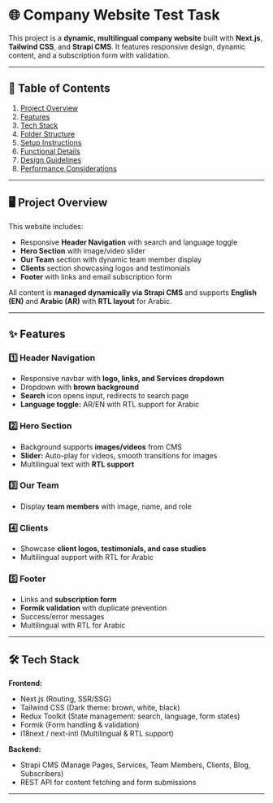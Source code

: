 # 🌐 Company Website Test Task

This project is a **dynamic, multilingual company website** built with **Next.js**, **Tailwind CSS**, and **Strapi CMS**. It features responsive design, dynamic content, and a subscription form with validation.

---

## 📌 Table of Contents
1. [Project Overview](#project-overview)  
2. [Features](#features)  
3. [Tech Stack](#tech-stack)  
4. [Folder Structure](#folder-structure)  
5. [Setup Instructions](#setup-instructions)  
6. [Functional Details](#functional-details)  
7. [Design Guidelines](#design-guidelines)  
8. [Performance Considerations](#performance-considerations)  

---

## 🖥 Project Overview

This website includes:  
- Responsive **Header Navigation** with search and language toggle  
- **Hero Section** with image/video slider  
- **Our Team** section with dynamic team member display  
- **Clients** section showcasing logos and testimonials  
- **Footer** with links and email subscription form  

All content is **managed dynamically via Strapi CMS** and supports **English (EN)** and **Arabic (AR)** with **RTL layout** for Arabic.

---

## ✨ Features

### 1️⃣ Header Navigation
- Responsive navbar with **logo, links, and Services dropdown**  
- Dropdown with **brown background**  
- **Search** icon opens input, redirects to search page  
- **Language toggle:** AR/EN with RTL support for Arabic  

### 2️⃣ Hero Section
- Background supports **images/videos** from CMS  
- **Slider:** Auto-play for videos, smooth transitions for images  
- Multilingual text with **RTL support**  

### 3️⃣ Our Team
- Display **team members** with image, name, and role  

### 4️⃣ Clients
- Showcase **client logos, testimonials, and case studies**  
- Multilingual support with RTL for Arabic  

### 5️⃣ Footer
- Links and **subscription form**  
- **Formik validation** with duplicate prevention  
- Success/error messages  
- Multilingual with RTL for Arabic  

---

## 🛠 Tech Stack

**Frontend:**  
- Next.js (Routing, SSR/SSG)  
- Tailwind CSS (Dark theme: brown, white, black)  
- Redux Toolkit (State management: search, language, form states)  
- Formik (Form handling & validation)  
- i18next / next-intl (Multilingual & RTL support)  

**Backend:**  
- Strapi CMS (Manage Pages, Services, Team Members, Clients, Blog, Subscribers)  
- REST API for content fetching and form submissions  

---


